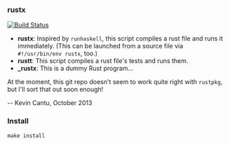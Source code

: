 ### rustx

[![Build Status](https://travis-ci.org/killerswan/rustx.png)](https://travis-ci.org/killerswan/rustx)

* __rustx__: Inspired by `runhaskell`, this script compiles a rust file and runs it immediately.  (This can be launched from a source file via `#!/usr/bin/env rustx`, too.)
* __rustt__: This script compiles a rust file's tests and runs them.
* **_rustx**: This is a dummy Rust program...

At the moment, this git repo doesn't seem to work quite right with `rustpkg`, but I'll sort that out soon enough!

-- Kevin Cantu, October 2013

### Install

	make install